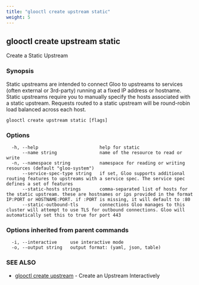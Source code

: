 ```yaml
---
title: "glooctl create upstream static"
weight: 5
---
```

## glooctl create upstream static

Create a Static Upstream

### Synopsis

Static upstreams are intended to connect Gloo to upstreams to services (often external or 3rd-party) running at a fixed IP address or hostname. Static upstreams require you to manually specify the hosts associated with a static upstream. Requests routed to a static upstream will be round-robin load balanced across each host.

```
glooctl create upstream static [flags]
```

### Options

```
  -h, --help                       help for static
      --name string                name of the resource to read or write
  -n, --namespace string           namespace for reading or writing resources (default "gloo-system")
      --service-spec-type string   if set, Gloo supports additional routing features to upstreams with a service spec. The service spec defines a set of features 
      --static-hosts strings       comma-separated list of hosts for the static upstream. these are hostnames or ips provided in the format IP:PORT or HOSTNAME:PORT. if :PORT is missing, it will default to :80
      --static-outbound-tls        connections Gloo manages to this cluster will attempt to use TLS for outbound connections. Gloo will automatically set this to true for port 443
```

### Options inherited from parent commands

```
  -i, --interactive     use interactive mode
  -o, --output string   output format: (yaml, json, table)
```

### SEE ALSO

* [glooctl create upstream](glooctl_create_upstream.md)	 - Create an Upstream Interactively

